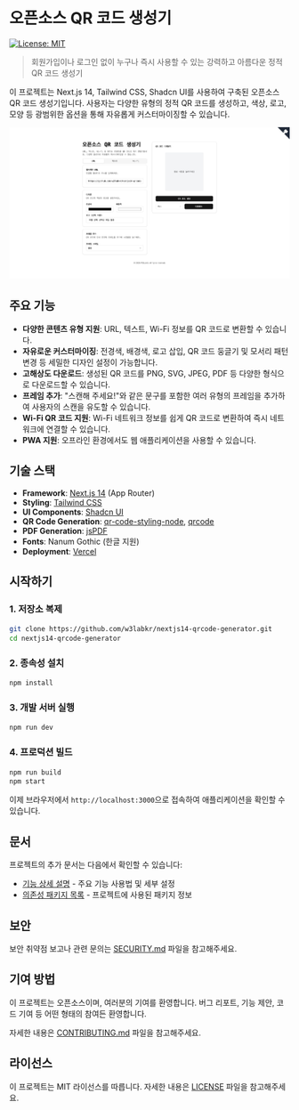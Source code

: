 # 오픈소스 QR 코드 생성기

[![License: MIT](https://img.shields.io/badge/License-MIT-yellow.svg)](https://opensource.org/licenses/MIT)

> 회원가입이나 로그인 없이 누구나 즉시 사용할 수 있는 강력하고 아름다운 정적 QR 코드 생성기

이 프로젝트는 Next.js 14, Tailwind CSS, Shadcn UI를 사용하여 구축된 오픈소스 QR 코드 생성기입니다. 사용자는 다양한 유형의 정적 QR 코드를 생성하고, 색상, 로고, 모양 등 광범위한 옵션을 통해 자유롭게 커스터마이징할 수 있습니다.

![SCREENSHOT](./SCREENSHOT.png)

## 주요 기능

- **다양한 콘텐츠 유형 지원**: URL, 텍스트, Wi-Fi 정보를 QR 코드로 변환할 수 있습니다.
- **자유로운 커스터마이징**: 전경색, 배경색, 로고 삽입, QR 코드 둥글기 및 모서리 패턴 변경 등 세밀한 디자인 설정이 가능합니다.
- **고해상도 다운로드**: 생성된 QR 코드를 PNG, SVG, JPEG, PDF 등 다양한 형식으로 다운로드할 수 있습니다.
- **프레임 추가**: "스캔해 주세요!"와 같은 문구를 포함한 여러 유형의 프레임을 추가하여 사용자의 스캔을 유도할 수 있습니다.
- **Wi-Fi QR 코드 지원**: Wi-Fi 네트워크 정보를 쉽게 QR 코드로 변환하여 즉시 네트워크에 연결할 수 있습니다.
- **PWA 지원**: 오프라인 환경에서도 웹 애플리케이션을 사용할 수 있습니다.

## 기술 스택

- **Framework**: [Next.js 14](https://nextjs.org/) (App Router)
- **Styling**: [Tailwind CSS](https://tailwindcss.com/)
- **UI Components**: [Shadcn UI](https://ui.shadcn.com/)
- **QR Code Generation**: [qr-code-styling-node](https://www.npmjs.com/package/qr-code-styling-node), [qrcode](https://www.npmjs.com/package/qrcode)
- **PDF Generation**: [jsPDF](https://www.npmjs.com/package/jspdf)
- **Fonts**: Nanum Gothic (한글 지원)
- **Deployment**: [Vercel](https://vercel.com/)

## 시작하기

### 1. 저장소 복제

```bash
git clone https://github.com/w3labkr/nextjs14-qrcode-generator.git
cd nextjs14-qrcode-generator
```

### 2. 종속성 설치

```bash
npm install
```

### 3. 개발 서버 실행

```bash
npm run dev
```

### 4. 프로덕션 빌드

```bash
npm run build
npm start
```

이제 브라우저에서 `http://localhost:3000`으로 접속하여 애플리케이션을 확인할 수 있습니다.

## 문서

프로젝트의 추가 문서는 다음에서 확인할 수 있습니다:

- [기능 상세 설명](./docs/FEATURES.md) - 주요 기능 사용법 및 세부 설정
- [의존성 패키지 목록](./docs/DEPENDENCIES.md) - 프로젝트에 사용된 패키지 정보

## 보안

보안 취약점 보고나 관련 문의는 [SECURITY.md](./SECURITY.md) 파일을 참고해주세요.

## 기여 방법

이 프로젝트는 오픈소스이며, 여러분의 기여를 환영합니다. 버그 리포트, 기능 제안, 코드 기여 등 어떤 형태의 참여든 환영합니다.

자세한 내용은 [CONTRIBUTING.md](./CONTRIBUTING.md) 파일을 참고해주세요.

## 라이선스

이 프로젝트는 MIT 라이선스를 따릅니다. 자세한 내용은 [LICENSE](./LICENSE) 파일을 참고해주세요.
